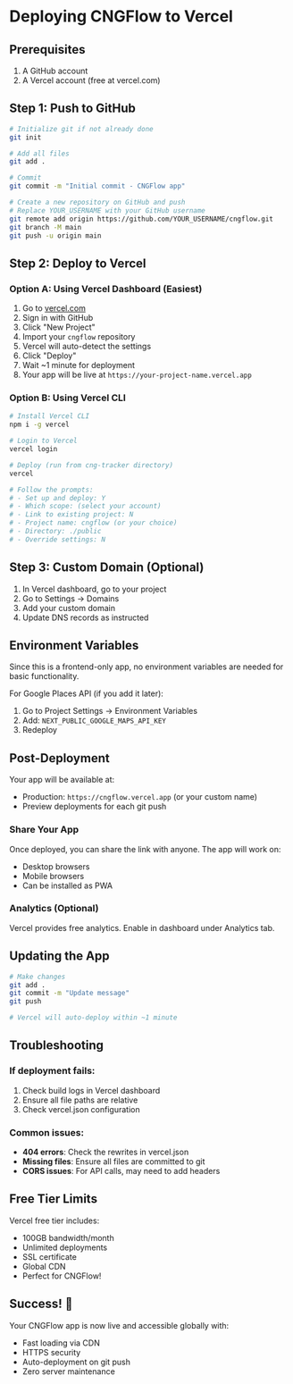 # Deploying CNGFlow to Vercel

## Prerequisites
1. A GitHub account
2. A Vercel account (free at vercel.com)

## Step 1: Push to GitHub

```bash
# Initialize git if not already done
git init

# Add all files
git add .

# Commit
git commit -m "Initial commit - CNGFlow app"

# Create a new repository on GitHub and push
# Replace YOUR_USERNAME with your GitHub username
git remote add origin https://github.com/YOUR_USERNAME/cngflow.git
git branch -M main
git push -u origin main
```

## Step 2: Deploy to Vercel

### Option A: Using Vercel Dashboard (Easiest)
1. Go to [vercel.com](https://vercel.com)
2. Sign in with GitHub
3. Click "New Project"
4. Import your `cngflow` repository
5. Vercel will auto-detect the settings
6. Click "Deploy"
7. Wait ~1 minute for deployment
8. Your app will be live at `https://your-project-name.vercel.app`

### Option B: Using Vercel CLI
```bash
# Install Vercel CLI
npm i -g vercel

# Login to Vercel
vercel login

# Deploy (run from cng-tracker directory)
vercel

# Follow the prompts:
# - Set up and deploy: Y
# - Which scope: (select your account)
# - Link to existing project: N
# - Project name: cngflow (or your choice)
# - Directory: ./public
# - Override settings: N
```

## Step 3: Custom Domain (Optional)
1. In Vercel dashboard, go to your project
2. Go to Settings → Domains
3. Add your custom domain
4. Update DNS records as instructed

## Environment Variables
Since this is a frontend-only app, no environment variables are needed for basic functionality.

For Google Places API (if you add it later):
1. Go to Project Settings → Environment Variables
2. Add: `NEXT_PUBLIC_GOOGLE_MAPS_API_KEY`
3. Redeploy

## Post-Deployment

Your app will be available at:
- Production: `https://cngflow.vercel.app` (or your custom name)
- Preview deployments for each git push

### Share Your App
Once deployed, you can share the link with anyone. The app will work on:
- Desktop browsers
- Mobile browsers
- Can be installed as PWA

### Analytics (Optional)
Vercel provides free analytics. Enable in dashboard under Analytics tab.

## Updating the App
```bash
# Make changes
git add .
git commit -m "Update message"
git push

# Vercel will auto-deploy within ~1 minute
```

## Troubleshooting

### If deployment fails:
1. Check build logs in Vercel dashboard
2. Ensure all file paths are relative
3. Check vercel.json configuration

### Common issues:
- **404 errors**: Check the rewrites in vercel.json
- **Missing files**: Ensure all files are committed to git
- **CORS issues**: For API calls, may need to add headers

## Free Tier Limits
Vercel free tier includes:
- 100GB bandwidth/month
- Unlimited deployments
- SSL certificate
- Global CDN
- Perfect for CNGFlow!

## Success! 🎉
Your CNGFlow app is now live and accessible globally with:
- Fast loading via CDN
- HTTPS security
- Auto-deployment on git push
- Zero server maintenance